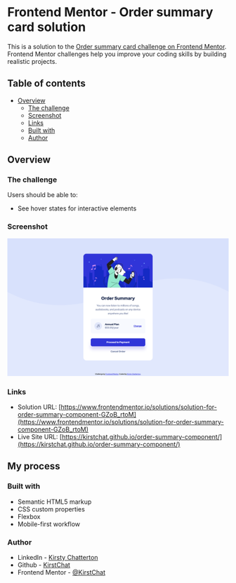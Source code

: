 # Frontend Mentor - Order summary card solution

This is a solution to the [Order summary card challenge on Frontend Mentor](https://www.frontendmentor.io/challenges/order-summary-component-QlPmajDUj). Frontend Mentor challenges help you improve your coding skills by building realistic projects.

## Table of contents

- [Overview](#overview)
  - [The challenge](#the-challenge)
  - [Screenshot](#screenshot)
  - [Links](#links)
  - [Built with](#built-with)
  - [Author](#author)

## Overview

### The challenge

Users should be able to:

- See hover states for interactive elements

### Screenshot

![Desktop Screenshot](./images/desktop-screenshot.png)

### Links

- Solution URL: [https://www.frontendmentor.io/solutions/solution-for-order-summary-component-GZoB_rtoM](https://www.frontendmentor.io/solutions/solution-for-order-summary-component-GZoB_rtoM)
- Live Site URL: [https://kirstchat.github.io/order-summary-component/](https://kirstchat.github.io/order-summary-component/)

## My process

### Built with

- Semantic HTML5 markup
- CSS custom properties
- Flexbox
- Mobile-first workflow

### Author

- LinkedIn - [Kirsty Chatterton](https://www.linkedin.com/in/kirsty-c-154781a4/)
- Github - [KirstChat](https://github.com/KirstChat)
- Frontend Mentor - [@KirstChat](https://www.frontendmentor.io/profile/KirstChat)
